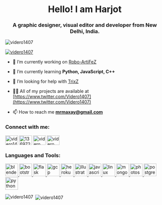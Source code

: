 <h1 align="center">Hello! I am Harjot</h1>
<h3 align="center">A graphic designer, visual editor and developer from New Delhi, India.</h3>

<p align="left"> <img src="https://komarev.com/ghpvc/?username=videro1407&label=Profile%20views&color=0e75b6&style=flat" alt="videro1407" /> </p>

<p align="left"> <a href="https://twitter.com/videro1407" target="blank"><img src="https://img.shields.io/twitter/follow/videro1407?logo=twitter&style=for-the-badge" alt="videro1407" /></a> </p>

- 🔭 I’m currently working on [Robo-ArtiFeZ](https://github.com/Videro1407/ArtiFeZ)

- 🌱 I’m currently learning **Python, JavaScript, C++**

- 🤝 I’m looking for help with [TrixZ](https://discordbotlist.com/bots/trixz)

- 👨‍💻 All of my projects are available at [https://www.twitter.com/Videro1407](https://www.twitter.com/Videro1407)

- 📫 How to reach me **mrmaxay@gmail.com**

<h3 align="left">Connect with me:</h3>
<p align="left">
<a href="https://twitter.com/videro1407" target="blank"><img align="center" src="https://cdn.jsdelivr.net/npm/simple-icons@3.0.1/icons/twitter.svg" alt="videro1407" height="30" width="40" /></a>
<a href="https://stackoverflow.com/users/13697231" target="blank"><img align="center" src="https://cdn.jsdelivr.net/npm/simple-icons@3.0.1/icons/stackoverflow.svg" alt="13697231" height="30" width="40" /></a>
<a href="https://www.behance.net/videro" target="blank"><img align="center" src="https://cdn.jsdelivr.net/npm/simple-icons@3.0.1/icons/behance.svg" alt="videro" height="30" width="40" /></a>
<a href="https://www.youtube.com/c/videro" target="blank"><img align="center" src="https://cdn.jsdelivr.net/npm/simple-icons@3.0.1/icons/youtube.svg" alt="videro" height="30" width="40" /></a>
</p>

<h3 align="left">Languages and Tools:</h3>
<p align="left"> <a href="https://www.blender.org/" target="_blank"> <img src="https://download.blender.org/branding/community/blender_community_badge_white.svg" alt="blender" width="40" height="40"/> </a> <a href="https://getbootstrap.com" target="_blank"> <img src="https://devicons.github.io/devicon/devicon.git/icons/bootstrap/bootstrap-plain.svg" alt="bootstrap" width="40" height="40"/> </a> <a href="https://flask.palletsprojects.com/" target="_blank"> <img src="https://www.vectorlogo.zone/logos/pocoo_flask/pocoo_flask-icon.svg" alt="flask" width="40" height="40"/> </a> <a href="https://cloud.google.com" target="_blank"> <img src="https://www.vectorlogo.zone/logos/google_cloud/google_cloud-icon.svg" alt="gcp" width="40" height="40"/> </a> <a href="https://heroku.com" target="_blank"> <img src="https://www.vectorlogo.zone/logos/heroku/heroku-icon.svg" alt="heroku" width="40" height="40"/> </a> <a href="https://www.adobe.com/in/products/illustrator.html" target="_blank"> <img src="https://www.vectorlogo.zone/logos/adobe_illustrator/adobe_illustrator-icon.svg" alt="illustrator" width="40" height="40"/> </a> <a href="https://developer.mozilla.org/en-US/docs/Web/JavaScript" target="_blank"> <img src="https://devicons.github.io/devicon/devicon.git/icons/javascript/javascript-original.svg" alt="javascript" width="40" height="40"/> </a> <a href="https://www.linux.org/" target="_blank"> <img src="https://devicons.github.io/devicon/devicon.git/icons/linux/linux-original.svg" alt="linux" width="40" height="40"/> </a> <a href="https://www.mongodb.com/" target="_blank"> <img src="https://devicons.github.io/devicon/devicon.git/icons/mongodb/mongodb-original-wordmark.svg" alt="mongodb" width="40" height="40"/> </a> <a href="https://www.photoshop.com/en" target="_blank"> <img src="https://devicons.github.io/devicon/devicon.git/icons/photoshop/photoshop-plain.svg" alt="photoshop" width="40" height="40"/> </a> <a href="https://www.postgresql.org" target="_blank"> <img src="https://devicons.github.io/devicon/devicon.git/icons/postgresql/postgresql-original-wordmark.svg" alt="postgresql" width="40" height="40"/> </a> <a href="https://www.python.org" target="_blank"> <img src="https://devicons.github.io/devicon/devicon.git/icons/python/python-original.svg" alt="python" width="40" height="40"/> </a> </p>

<p><img align="left" src="https://github-readme-stats.vercel.app/api/top-langs?username=videro1407&show_icons=true&locale=en&layout=compact" alt="videro1407" /></p>

<p>&nbsp;<img align="center" src="https://github-readme-stats.vercel.app/api?username=videro1407&show_icons=true&locale=en" alt="videro1407" /></p>
